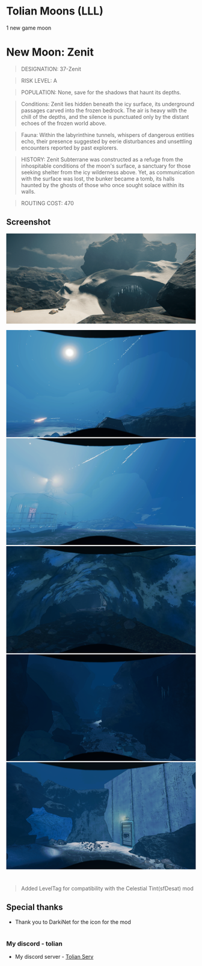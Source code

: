 # Tolian Moons (LLL)


1 new game moon 

# New Moon: Zenit

>DESIGNATION: 37-Zenit

>RISK LEVEL: A

>POPULATION:  None, save for the shadows that haunt its depths.

>Conditions: Zenit lies hidden beneath the icy surface, its underground passages carved into the frozen bedrock. The air is heavy with the chill of the depths, and the silence is punctuated only by the distant echoes of the frozen world above.

>Fauna: Within the labyrinthine tunnels, whispers of dangerous entities echo, their presence suggested by eerie disturbances and unsettling encounters reported by past explorers.

>HISTORY: Zenit Subterrane was constructed as a refuge from the inhospitable conditions of the moon's surface, a sanctuary for those seeking shelter from the icy wilderness above. Yet, as communication with the surface was lost, the bunker became a tomb, its halls haunted by the ghosts of those who once sought solace within its walls.

>ROUTING COST: 470

## Screenshot
![Screenshot_1](https://raw.githubusercontent.com/Toliann/Zenit/main/screenshot/1.png)

![Screenshot_2](https://raw.githubusercontent.com/Toliann/Zenit/refs/heads/main/screenshot/1new.png)
![Screenshot_2](https://raw.githubusercontent.com/Toliann/Zenit/refs/heads/main/screenshot/2.png)
![Screenshot_2](https://raw.githubusercontent.com/Toliann/Zenit/refs/heads/main/screenshot/3.png)
![Screenshot_2](https://raw.githubusercontent.com/Toliann/Zenit/refs/heads/main/screenshot/4.png)
![Screenshot_2](https://raw.githubusercontent.com/Toliann/Zenit/refs/heads/main/screenshot/5.png)


#
> Added LevelTag for compatibility with the Celestial Tint(sfDesat) mod

## Special thanks

- Thank you to DarkiNet for the icon for the mod

#
### My discord - tolian
- My discord server - [Tolian Serv](https://discord.gg/ybjPfxCKZX)

